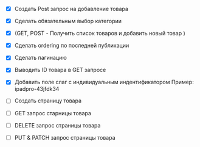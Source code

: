 - [X] Создать Post запрос на добавление товара
- [X] Сделать обязательным выбор категории 
- [X] (GET, POST - Получить список товаров и добавить новый товар )
- [X] Сделать ordering по последней публикации
- [X] Сделать пагинацию
- [X] Выводить ID товара в GET запросе 

- [X] Добавить поле слаг с индивидуальным индентификатором Пример: ipadpro-43jfdk34
- [ ] Создать страницу товара
- [ ] GET запрос старницы товара
- [ ] DELETE запрос страницы товара 
- [ ] PUT & PATCH запрос страницы товара 